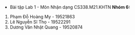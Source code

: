 * Bài tập Lab 1 - Môn Nhận dạng CS338.M21.KHTN
**Nhóm 6:**
1. Phạm Đỗ Hoàng My - 19521863
2. Lê Nguyễn Sĩ Thọ - 19522291
3. Dương Văn Nhật Quang - 19520874

